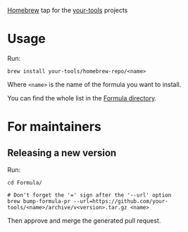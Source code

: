 [Homebrew](https://brew.sh) tap for the [your-tools](https://github.com/your-tools) projects

# Usage

Run:

```
brew install your-tools/homebrew-repo/<name>
```

Where `<name>` is the name of the formula you want to install.

You can find the whole list in the [Formula directory](https://github.com/your-tools/homebrew-repo/tree/master/Formula).

# For maintainers

## Releasing a new version

Run:

```
cd Formula/

# Don't forget the '=' sign after the '--url' option
brew bump-formula-pr --url=https://github.com/your-tools/<name>/archive/v<version>.tar.gz <name>
```

Then approve and merge the generated pull request.
